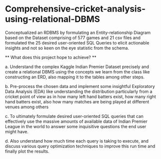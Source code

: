 # Comprehensive-cricket-analysis-using-relational-DBMS
Conceptualized an RDBMS by formulating an Entity-relationship Diagram based on the Dataset comprising of 577 games and 21 csv files and formulated the 25 desired user-oriented SQL Queries to elicit actionable insights and not so keen on the eye statistic from the schema.  


** What does this project hope to achieve? **

a. Understand the complex Kaggle Indian Premier Dataset precisely and create a relational DBMS using the concepts we learn from the class like constructing an ERD, also mapping it to the tables among other steps.  

b. Pre-process the chosen data and implement some insightful Exploratory Data Analysis (EDA) like understanding the distribution particularly from a cricket point of view as in how many left hand batters exist, how many right hand batters exist, also how many matches are being played at different venues among others  

c. To ultimately formulate desired user-oriented SQL queries that can effectively use the massive amounts of available data of Indian Premier League in the world to answer some inquisitive questions the end user might have.  

d. Also understand how much time each query is taking to execute, and discuss various query optimization techniques to improve this run time and finally plot the results.  


 
 
